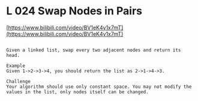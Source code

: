 # L 024 Swap Nodes in Pairs

[https://www.bilibili.com/video/BV1eK4y1x7mT](https://www.bilibili.com/video/BV1eK4y1x7mT)

```

Given a linked list, swap every two adjacent nodes and return its head.

Example
Given 1->2->3->4, you should return the list as 2->1->4->3.

Challenge
Your algorithm should use only constant space. You may not modify the values in the list, only nodes itself can be changed.

```
